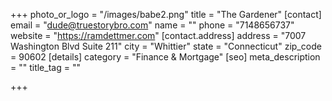 +++
photo_or_logo = "/images/babe2.png"
title = "The Gardener"
[contact]
email = "dude@truestorybro.com"
name = ""
phone = "7148656737"
website = "https://ramdettmer.com"
[contact.address]
address = "7007 Washington Blvd Suite 211"
city = "Whittier"
state = "Connecticut"
zip_code = 90602
[details]
category = "Finance & Mortgage"
[seo]
meta_description = ""
title_tag = ""

+++
